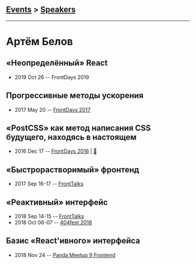## [Events](../README.md) > [Speakers](../speakers.md)
---

# Артём Белов

## «Неопределённый» React
- 2019 Oct 26 -- FrontDays 2019    
## Прогрессивные методы ускорения
- 2017 May 20 -- [FrontDays 2017](https://youtu.be/q2jrUxqkQcE)    
## «PostCSS» как метод написания CSS будущего, находясь в настоящем
- 2016 Dec 17 -- [FrontDays 2016](https://www.youtube.com/watch?v=GHHp_z9D9T4)  | [:notebook:](http://artbelov-postcss.surge.sh/)  
## «Быстрорастворимый» фронтенд
- 2017 Sep 16-17 -- [FrontTalks](https://events.yandex.ru/lib/talks/4866/)    
## «Реактивный» интерфейс
- 2018 Sep 14-15 -- [FrontTalks](https://events.yandex.ru/lib/talks/6241/)    
- 2018 Oct 06-07 -- [404fest 2018](https://www.youtube.com/watch?v=z5sfHHr-EiY)    
## Базис «React&#39;ивного» интерфейса
- 2018 Nov 24 -- [Panda Meetup 9 Frontend](https://www.youtube.com/watch?v=gbmjVxb3qqo)    
